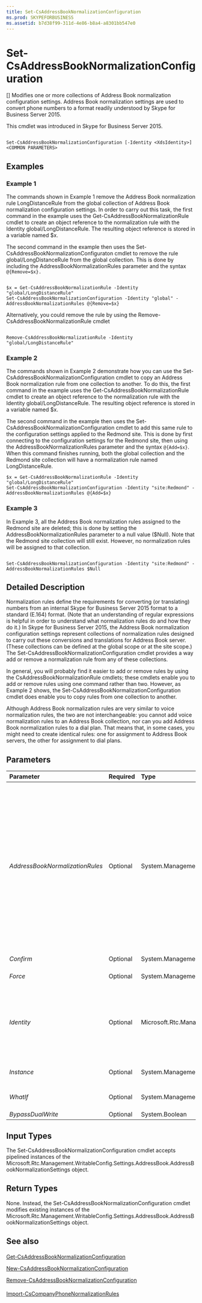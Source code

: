 ```yaml
---
title: Set-CsAddressBookNormalizationConfiguration
ms.prod: SKYPEFORBUSINESS
ms.assetid: b7d38f99-311d-4e86-b8a4-a8301bb547e0
---
```



# Set-CsAddressBookNormalizationConfiguration
[]
Modifies one or more collections of Address Book normalization configuration settings. Address Book normalization settings are used to convert phone numbers to a format readily understood by Skype for Business Server 2015.
  
    
    

This cmdlet was introduced in Skype for Business Server 2015.
```

Set-CsAddressBookNormalizationConfiguration [-Identity <XdsIdentity>] <COMMON PARAMETERS>

```


## Examples
<a name="Examples"> </a>


### Example 1

The commands shown in Example 1 remove the Address Book normalization rule LongDistanceRule from the global collection of Address Book normalization configuration settings. In order to carry out this task, the first command in the example uses the Get-CsAddressBookNormalizationRule cmdlet to create an object reference to the normalization rule with the Identity global/LongDistanceRule. The resulting object reference is stored in a variable named $x.
  
    
    
The second command in the example then uses the Set-CsAddressBookNormalizationConfiguraton cmdlet to remove the rule global/LongDistanceRule from the global collection. This is done by including the AddressBookNormalizationRules parameter and the syntax  `@{Remove=$x}.`
  
    
    



```

$x = Get-CsAddressBookNormalizationRule -Identity "global/LongDistanceRule"
Set-CsAddressBookNormalizationConfiguration -Identity "global" -AddressBookNormalizationRules @{Remove=$x}

```

Alternatively, you could remove the rule by using the Remove-CsAddressBookNormalizationRule cmdlet
  
    
    



```

Remove-CsAddressBookNormalizationRule -Identity "global/LongDistanceRule"
```


### Example 2

The commands shown in Example 2 demonstrate how you can use the Set-CsAddressBookNormalizationConfiguration cmdlet to copy an Address Book normalization rule from one collection to another. To do this, the first command in the example uses the Get-CsAddressBookNormalizationRule cmdlet to create an object reference to the normalization rule with the Identity global/LongDistanceRule. The resulting object reference is stored in a variable named $x.
  
    
    
The second command in the example then uses the Set-CsAddressBookNormalizationConfiguration cmdlet to add this same rule to the configuration settings applied to the Redmond site. This is done by first connecting to the configuration settings for the Redmond site, then using the AddressBookNormalizationRules parameter and the syntax  `@{Add=$x}`. When this command finishes running, both the global collection and the Redmond site collection will have a normalization rule named LongDistanceRule.
  
    
    



```
$x = Get-CsAddressBookNormalizationRule -Identity "global/LongDistanceRule"
Set-CsAddressBookNormalizationConfiguration -Identity "site:Redmond" -AddressBookNormalizationRules @{Add=$x}

```


### Example 3

In Example 3, all the Address Book normalization rules assigned to the Redmond site are deleted; this is done by setting the AddressBookNormalizationRules parameter to a null value ($Null). Note that the Redmond site collection will still exist. However, no normalization rules will be assigned to that collection.
  
    
    

```

Set-CsAddressBookNormalizationConfiguration -Identity "site:Redmond" -AddressBookNormalizationRules $Null

```


## Detailed Description
<a name="DetailedDescription"> </a>

Normalization rules define the requirements for converting (or translating) numbers from an internal Skype for Business Server 2015 format to a standard (E.164) format. (Note that an understanding of regular expressions is helpful in order to understand what normalization rules do and how they do it.) In Skype for Business Server 2015, the Address Book normalization configuration settings represent collections of normalization rules designed to carry out these conversions and translations for Address Book server. (These collections can be defined at the global scope or at the site scope.) The Set-CsAddressBookNormalizationConfiguration cmdlet provides a way add or remove a normalization rule from any of these collections.
  
    
    
In general, you will probably find it easier to add or remove rules by using the CsAddressBookNormalizationRule cmdlets; these cmdlets enable you to add or remove rules using one command rather than two. However, as Example 2 shows, the Set-CsAddressBookNormalizationConfiguration cmdlet does enable you to copy rules from one collection to another.
  
    
    
Although Address Book normalization rules are very similar to voice normalization rules, the two are not interchangeable: you cannot add voice normalization rules to an Address Book collection, nor can you add Address Book normalization rules to a dial plan. That means that, in some cases, you might need to create identical rules: one for assignment to Address Book servers, the other for assignment to dial plans.
  
    
    

## Parameters
<a name="DetailedDescription"> </a>



|**Parameter**|**Required**|**Type**|**Description**|
|:-----|:-----|:-----|:-----|
| _AddressBookNormalizationRules_ <br/> |Optional  <br/> |System.Management.Automation.PSListModifier  <br/> |A set of normalization rules that have been applied to this collection of Address Book normalization configuration settings.  <br/> While this set of rules can be modified directly using this cmdlet, it is recommended that you create normalization rules with the New-CsAddressBookNormalizationRule cmdlet; this cmdlet creates the rule and assigns it to the specified collection. You can then modify those rules by using the Set-CsAddressBookNormalizationRule cmdlet, or delete a rule from a collection by using the Remove-CsAddressBookNormalizationRule cmdlet. In general, this is easier and less error-prone than trying to modify a rules collection by using the Set-CsAddressBookNormalizationConfiguration cmdlet and the AddressBookNormalizationRules parameter.  <br/> |
| _Confirm_ <br/> |Optional  <br/> |System.Management.Automation.SwitchParameter  <br/> |Prompts you for confirmation before executing the command.  <br/> |
| _Force_ <br/> |Optional  <br/> |System.Management.Automation.SwitchParameter  <br/> |Suppresses any confirmation prompts before making changes.  <br/> |
| _Identity_ <br/> |Optional  <br/> |Microsoft.Rtc.Management.Xds.XdsIdentity  <br/> |Unique identifier for the collection of Address Book normalization configuration settings to be modified. To refer to the global settings, use this syntax:  `-Identity "global"` <br/> To refer to a collection configured at the site scope, use syntax similar to this:  `-Identity "site:Redmond"` <br/> Note that you cannot use wildcards when specifying an Identity.  <br/> |
| _Instance_ <br/> |Optional  <br/> |System.Management.Automation.PSObject  <br/> |Allows you to pass a reference to an object to the cmdlet rather than set individual parameter values.  <br/> |
| _WhatIf_ <br/> |Optional  <br/> |System.Management.Automation.SwitchParameter  <br/> |Describes what would happen if you executed the command without actually executing the command.  <br/> |
| _BypassDualWrite_ <br/> |Optional  <br/> |System.Boolean  <br/> |PARAMVALUE: $true | $false  <br/> |
   

## Input Types
<a name="InputTypes"> </a>

The Set-CsAddressBookNormalizationConfiguration cmdlet accepts pipelined instances of the Microsoft.Rtc.Management.WritableConfig.Settings.AddressBook.AddressBookNormalizationSettings object.
  
    
    

## Return Types
<a name="ReturnTypes"> </a>

None. Instead, the Set-CsAddressBookNormalizationConfiguration cmdlet modifies existing instances of the Microsoft.Rtc.Management.WritableConfig.Settings.AddressBook.AddressBookNormalizationSettings object.
  
    
    

## See also
<a name="ReturnTypes"> </a>


#### 


  
    
    
 [Get-CsAddressBookNormalizationConfiguration](get-csaddressbooknormalizationconfiguration.md)
  
    
    
 [New-CsAddressBookNormalizationConfiguration](new-csaddressbooknormalizationconfiguration.md)
  
    
    
 [Remove-CsAddressBookNormalizationConfiguration](remove-csaddressbooknormalizationconfiguration.md)
#### 


  
    
    
 [Import-CsCompanyPhoneNormalizationRules](import-cscompanyphonenormalizationrules.md)
